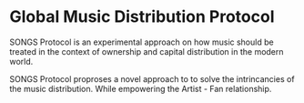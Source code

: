 # Global Music Distribution Protocol

SONGS Protocol is an experimental approach on how music should be treated in the context of ownership and capital distribution in the modern world.

SONGS Protocol proproses a novel approach to to solve the intrincancies of the music distribution. While empowering the Artist - Fan relationship.